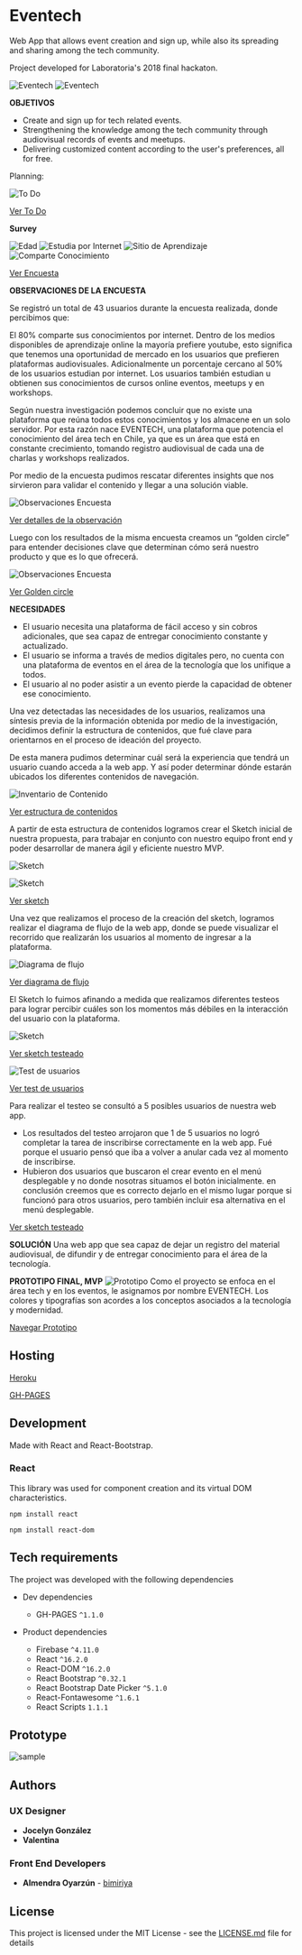 # Eventech

Web App that allows event creation and sign up, while also its spreading and sharing among the tech community.

Project developed for Laboratoria's 2018 final hackaton.

![Eventech](https://i.imgur.com/NqiJiLG.png)
![Eventech](https://i.imgur.com/CK9jsUs.png)

**OBJETIVOS**

- Create and sign up for tech related events.
- Strengthening the knowledge among the tech community through audiovisual records of events and meetups.
- Delivering customized content according to the user's preferences, all for free.

Planning:

![To Do](https://i.imgur.com/TS5d7j9.png)

<a href="https://drive.google.com/drive/folders/1dp8nrbvlGT4k7xtkvs2wPAOuiylngAB6">Ver To Do</a>

**Survey**

![Edad](https://i.imgur.com/ttlElef.png)
![Estudia por Internet](https://i.imgur.com/2tkw44S.png)
![Sitio de Aprendizaje](https://i.imgur.com/QiTyobT.png)
![Comparte Conocimiento](https://i.imgur.com/EvzMwLy.png)

<a href="https://docs.google.com/forms/d/e/1FAIpQLSdPVBScWy6kLkMwVStGRJlw81bfA9penP1anPO3_RoY8OBY-Q/viewform">Ver Encuesta</a>

**OBSERVACIONES DE LA ENCUESTA**

Se registró un total de 43 usuarios durante la encuesta realizada, donde percibimos que: 

El 80% comparte sus conocimientos por internet.
Dentro de los medios disponibles de aprendizaje online la mayoría prefiere youtube, esto significa que tenemos una oportunidad de mercado en los usuarios que prefieren plataformas audiovisuales. 
Adicionalmente un porcentaje cercano al 50% de los usuarios estudian por internet.
Los usuarios también estudian u obtienen sus conocimientos de cursos online eventos, meetups y en workshops.

Según nuestra investigación podemos concluir que no existe una plataforma que reúna todos estos conocimientos y los almacene en un solo servidor. 
Por esta razón nace EVENTECH, una plataforma que potencia el conocimiento del área tech en Chile, ya que es un área que está en constante crecimiento, tomando registro audiovisual de cada una de charlas y workshops realizados.

Por medio de la encuesta pudimos rescatar diferentes insights que nos sirvieron para validar el contenido y llegar a una solución viable.

![Observaciones Encuesta](https://i.imgur.com/wnBj4QX.png)

<a href="https://drive.google.com/drive/folders/1EPtY8ChBzrmb-oDiI3mBrPGhN9MJI8Dy">Ver detalles de la observación</a>

Luego con los resultados de la misma encuesta creamos un “golden circle” para entender decisiones clave que determinan cómo será nuestro producto y que es lo que ofrecerá. 

![Observaciones Encuesta](https://i.imgur.com/W5nVDrv.png)

<a href="https://drive.google.com/drive/folders/16-W6pZEuAysAvC8AswNgUrIZxs-MvkoG">Ver Golden circle</a>

**NECESIDADES**

- El usuario necesita una plataforma de fácil acceso y sin cobros adicionales, que sea capaz de entregar conocimiento constante y actualizado.
- El usuario se informa a través de medios digitales pero, no cuenta con una plataforma de eventos en el área de la tecnología que los unifique a todos.
- El usuario al no poder asistir a un evento pierde la capacidad de obtener ese conocimiento.

Una vez detectadas las necesidades de los usuarios, realizamos una síntesis previa de la información obtenida por medio de la investigación, decidimos definir la estructura de contenidos, que fué clave para orientarnos en el proceso de ideación del proyecto.

De esta manera pudimos determinar cuál será la experiencia que tendrá un usuario cuando acceda a la web app. Y así poder determinar dónde estarán ubicados los diferentes contenidos de navegación.

![Inventario de Contenido](https://i.imgur.com/58vxXqG.png)

<a href="https://docs.google.com/drawings/d/1seEvzAS_f_bVli9rqNwTQI6kCNffvYRDEZ7PD6my73c/edit">Ver estructura de contenidos</a>

A partir de esta estructura de contenidos logramos crear el Sketch inicial de nuestra propuesta, para trabajar en conjunto con nuestro equipo front end y poder desarrollar de manera ágil y eficiente nuestro MVP.

![Sketch](https://i.imgur.com/KebZMBD.png)

![Sketch](https://i.imgur.com/uyn5Hpj.png)

<a href="https://drive.google.com/drive/folders/1uHs2YAc-mBzoDG7TfKZOOr2BhbYRY9Bm">Ver sketch</a>

Una vez que realizamos el proceso de la creación del sketch, logramos realizar el diagrama de flujo de la web app, donde se puede visualizar el recorrido que realizarán los usuarios al momento de ingresar a la plataforma.

![Diagrama de flujo](https://i.imgur.com/lg5Hdw4.png)

<a href="https://drive.google.com/drive/folders/16kiPQUgqybKhL-bl8I7DfLekgMR6YHCf">Ver diagrama de flujo</a>

El Sketch lo fuimos afinando a medida que realizamos diferentes testeos para lograr percibir cuáles son los momentos más débiles en la interacción del usuario con la plataforma.

![Sketch](https://i.imgur.com/q9WcdSB.png)

<a href="https://marvelapp.com/64bcg0b/screen/40119973">Ver sketch testeado</a>

![Test de usuarios](https://i.imgur.com/9vA2zPj.jpg)

<a href="https://drive.google.com/drive/folders/1_de0O1NBzbmBM9Zj01uhS7LuN6Tu6yqR">Ver test de usuarios</a>

Para realizar el testeo se consultó a 5 posibles usuarios de nuestra web app.
- Los resultados del testeo arrojaron que 1 de 5 usuarios no logró completar la tarea de inscribirse correctamente en la web app. Fué porque el usuario pensó que iba a volver a anular cada vez al momento de inscribirse.
- Hubieron dos usuarios que buscaron el crear evento en el menú desplegable y no donde nosotras situamos el botón inicialmente. en conclusión creemos que es correcto dejarlo en el mismo lugar porque si funcionó para otros usuarios, pero también incluir esa alternativa en el menú desplegable.

<a href="https://marvelapp.com/64bcg0b/screen/40119973">Ver sketch testeado</a>

**SOLUCIÓN**
Una web app que sea capaz de dejar un registro del material audiovisual, de difundir y de entregar conocimiento para el área de la tecnología.


**PROTOTIPO FINAL, MVP**
![Prototipo](https://i.imgur.com/lBCWAn6.png)
Como el proyecto se enfoca en el área tech y en los eventos, le asignamos por nombre EVENTECH.
Los colores y tipografías son acordes a los conceptos asociados a la tecnología y modernidad.

<a href="https://marvelapp.com/14hc4b76">Navegar Prototipo</a>

## Hosting

[Heroku](https://eventoslab.herokuapp.com/)

[GH-PAGES](https://vpsa23.github.io/eventos/)

## Development

Made with React and React-Bootstrap.

### React

This library was used for component creation and its virtual DOM characteristics.

```
npm install react
```
```
npm install react-dom
```

## Tech requirements

The project was developed with the following dependencies
+ Dev dependencies
   - GH-PAGES `^1.1.0`

+ Product dependencies
   - Firebase `^4.11.0`
   - React `^16.2.0`
   - React-DOM `^16.2.0`
   - React Bootstrap `^0.32.1`
   - React Bootstrap Date Picker `^5.1.0`
   - React-Fontawesome `^1.6.1`
   - React Scripts `1.1.1`

## Prototype

![sample](public/images/sample1.png)

## Authors

### UX Designer
* **Jocelyn González**
* **Valentina**

### Front End Developers

* **Almendra Oyarzún** - [bimiriya](https://github.com/bimiriya)


## License

This project is licensed under the MIT License - see the [LICENSE.md](LICENSE.md) file for details